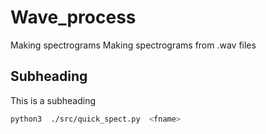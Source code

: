 # Wave_process
Making spectrograms
Making spectrograms from .wav files  

## Subheading  
This is a subheading  

```bash  
python3  ./src/quick_spect.py  <fname>  
```  

